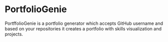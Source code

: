 # PortfolioGenie
PortffolioGenie is a portfolio generator which accepts GitHub username and based on your repositories it creates a portfolio with skills visualization and projects.
